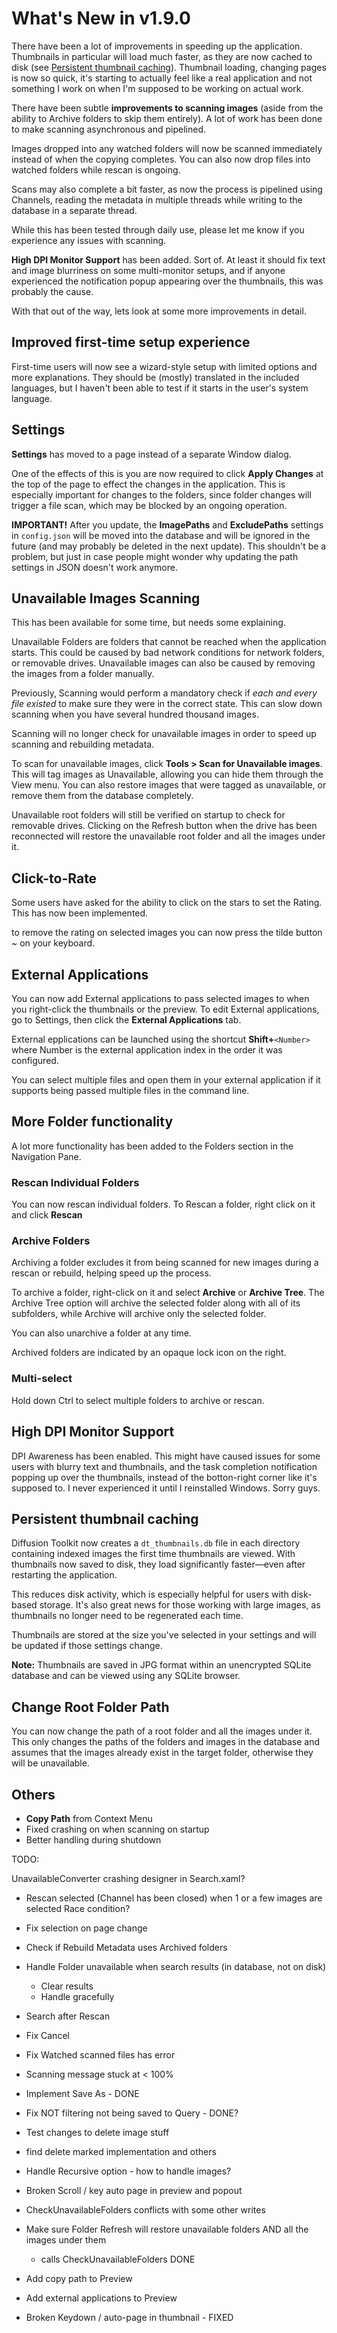 # What's New in v1.9.0

There have been a lot of improvements in speeding up the application. Thumbnails in particular will load much faster, as they are now cached to disk (see [Persistent thumbnail caching](#persistent-thumbnail-caching)). Thumbnail loading, changing pages is now so quick, it's starting to actually feel like a real application and not something I work on when I'm supposed to be working on actual work.

There have been subtle **improvements to scanning images** (aside from the ability to Archive folders to skip them entirely). A lot of work has been done to make scanning asynchronous and pipelined.

Images dropped into any watched folders will now be scanned immediately instead of when the copying completes. You can also now drop files into watched folders while rescan is ongoing.

Scans may also complete a bit faster, as now the process is pipelined using Channels, reading the metadata in multiple threads while writing to the database in a separate thread.

While this has been tested through daily use, please let me know if you experience any issues with scanning.

**High DPI Monitor Support** has been added. Sort of. At least it should fix text and image blurriness on some multi-monitor setups, and if anyone experienced the notification popup appearing over the thumbnails, this was probably the cause.

With that out of the way, lets look at some more improvements in detail.

## Improved first-time setup experience

First-time users will now see a wizard-style setup with limited options and more explanations. They should be (mostly) translated in the included languages, but I haven't been able to test if it starts in the user's system language.

## Settings

**Settings** has moved to a page instead of a separate Window dialog. 

One of the effects of this is you are now required to click **Apply Changes** at the top of the page to effect the changes in the application. This is especially important for changes to the folders, since folder changes will trigger a file scan, which may be blocked by an ongoing operation.

**IMPORTANT!** After you update, the **ImagePaths** and **ExcludePaths** settings in `config.json` will be moved into the database and will be ignored in the future (and may probably be deleted in the next update). This shouldn't be a problem, but just in case people might wonder why updating the path settings in JSON doesn't work anymore.

## Unavailable Images Scanning

This has been available for some time, but needs some explaining.

Unavailable Folders are folders that cannot be reached when the application starts. This could be caused by bad network conditions for network folders, or removable drives. Unavailable images can also be caused by removing the images from a folder manually.

Previously, Scanning would perform a mandatory check if *each and every file existed* to make sure they were in the correct state. This can slow down scanning when you have several hundred thousand images.

Scanning will no longer check for unavailable images in order to speed up scanning and rebuilding metadata.

To scan for unavailable images, click **Tools > Scan for Unavailable images**. This will tag images as Unavailable, allowing you can hide them through the View menu. You can also restore images that were tagged as unavailable, or remove them from the database completely.

Unavailable root folders will still be verified on startup to check for removable drives. Clicking on the Refresh button when the drive has been reconnected will restore the unavailable root folder and all the images under it.

## Click-to-Rate

Some users have asked for the ability to click on the stars to set the Rating. This has now been implemented.

to remove the rating on selected images you can now press the tilde button ~ on your keyboard. 

## External Applications

You can now add External applications to pass selected images to when you right-click the thumbnails or the preview. To edit External applications, go to Settings, then click the **External Applications** tab.

External epplications can be launched using the shortcut **Shift+**`<Number>` where Number is the external application index in the order it was configured. 

You can select multiple files and open them in your external application if it supports being passed multiple files in the command line.

## More Folder functionality

A lot more functionality has been added to the Folders section in the Navigation Pane.

### Rescan Individual Folders

You can now rescan individual folders. To Rescan a folder, right click on it and click **Rescan**

### Archive Folders

Archiving a folder excludes it from being scanned for new images during a rescan or rebuild, helping speed up the process.

To archive a folder, right-click on it and select **Archive** or **Archive Tree**. The Archive Tree option will archive the selected folder along with all of its subfolders, while Archive will archive only the selected folder.

You can also unarchive a folder at any time.

Archived folders are indicated by an opaque lock icon on the right.

### Multi-select

Hold down Ctrl to select multiple folders to archive or rescan.

## High DPI Monitor Support

DPI Awareness has been enabled. This might have caused issues for some users with blurry text and thumbnails, and the task completion notification popping up over the thumbnails, instead of the botton-right corner like it's supposed to.  I never experienced it until I reinstalled Windows. Sorry guys.

## Persistent thumbnail caching

Diffusion Toolkit now creates a `dt_thumbnails.db` file in each directory containing indexed images the first time thumbnails are viewed. With thumbnails now saved to disk, they load significantly faster—even after restarting the application.

This reduces disk activity, which is especially helpful for users with disk-based storage. It's also great news for those working with large images, as thumbnails no longer need to be regenerated each time.

Thumbnails are stored at the size you've selected in your settings and will be updated if those settings change.

**Note:** Thumbnails are saved in JPG format within an unencrypted SQLite database and can be viewed using any SQLite browser.

## Change Root Folder Path

You can now change the path of a root folder and all the images under it. This only changes the paths of the folders and images in the database and assumes that the images already exist in the target folder, otherwise they will be unavailable.

## Others

* **Copy Path** from Context Menu
* Fixed crashing on when scanning on startup
* Better handling during shutdown

TODO: 

UnavailableConverter crashing designer in Search.xaml?

* Rescan selected (Channel has been closed) when 1 or a few images are selected
  Race condition?
* Fix selection on page change 
* Check if Rebuild Metadata uses Archived folders
* Handle Folder unavailable when search results (in database, not on disk)
  * Clear results
  * Handle gracefully
* Search after Rescan
* Fix Cancel
* Fix Watched scanned files has error
* Scanning message stuck at < 100%
* Implement Save As - DONE
* Fix NOT filtering not being saved to Query - DONE?
* Test changes to delete image stuff
* find delete marked implementation and others
* Handle Recursive option - how to handle images?

* Broken Scroll / key auto page in preview and popout
* CheckUnavailableFolders conflicts with some other writes
* Make sure Folder Refresh will restore unavailable folders AND all the images under them
  * calls CheckUnavailableFolders DONE

* Add copy path to Preview
* Add external applications to Preview
* Broken Keydown / auto-page in thumbnail - FIXED
